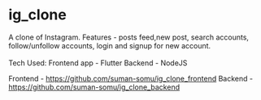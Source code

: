 # ig_clone
A clone of Instagram. 
Features - posts feed,new post, search accounts, follow/unfollow accounts, login and signup for new account.
<br><br>
Tech Used: 
Frontend app - Flutter
Backend - NodeJS

Frontend - https://github.com/suman-somu/ig_clone_frontend
Backend - https://github.com/suman-somu/ig_clone_backend

